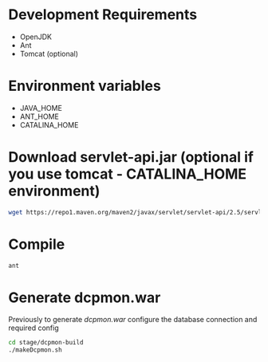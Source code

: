 # Development Requirements
- OpenJDK
- Ant
- Tomcat (optional)

# Environment variables
- JAVA_HOME
- ANT_HOME
- CATALINA_HOME

# Download servlet-api.jar (optional if you use tomcat - CATALINA_HOME environment)
```bash
wget https://repo1.maven.org/maven2/javax/servlet/servlet-api/2.5/servlet-api-2.5.jar -O servlet-api.jar
```

# Compile

```bash
ant
```

# Generate dcpmon.war

Previously to generate *dcpmon.war* configure the database connection and required config

```bash
cd stage/dcpmon-build
./makeDcpmon.sh
```

